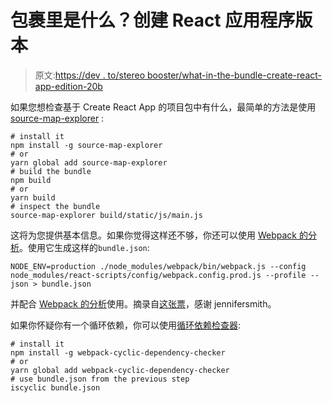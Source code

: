 # 包裹里是什么？创建 React 应用程序版本

> 原文:[https://dev . to/stereo booster/what-in-the-bundle-create-react-app-edition-20b](https://dev.to/stereobooster/whats-in-the-bundle-create-react-app-edition-2ob)

如果您想检查基于 Create React App 的项目包中有什么，最简单的方法是使用 [source-map-explorer](https://www.npmjs.com/package/source-map-explorer) :

```
# install it
npm install -g source-map-explorer
# or
yarn global add source-map-explorer
# build the bundle
npm build
# or
yarn build
# inspect the bundle
source-map-explorer build/static/js/main.js 
```

这将为您提供基本信息。如果你觉得这样还不够，你还可以使用 [Webpack 的分析](http://webpack.github.io/analyse/#home)。使用它生成这样的`bundle.json`:

```
NODE_ENV=production ./node_modules/webpack/bin/webpack.js --config node_modules/react-scripts/config/webpack.config.prod.js --profile --json > bundle.json 
```

并配合 [Webpack 的分析](http://webpack.github.io/analyse/#home)使用。摘录自[这张票](https://github.com/facebook/create-react-app/issues/2737)，感谢 jennifersmith。

如果你怀疑你有一个循环依赖，你可以使用[循环依赖检查器](https://www.npmjs.com/package/webpack-cyclic-dependency-checker):

```
# install it
npm install -g webpack-cyclic-dependency-checker
# or
yarn global add webpack-cyclic-dependency-checker
# use bundle.json from the previous step
iscyclic bundle.json 
```